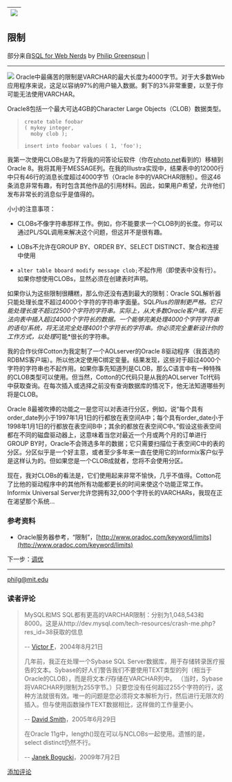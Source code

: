 | [![](../Images/0e5de52fc55e3be21b3d332ba62a9ba9.jpg)](/http://philip.greenspun.com/images/pcd0088/elvis-grave-43.tcl) |
| --- |

## 限制

部分来自[SQL for Web Nerds](index.html) by [Philip Greenspun](http://philip.greenspun.com/) |

* * *

[![](../Images/34eeda078480ce071cd178eaabee69d2.jpg)](/http://philip.greenspun.com/images/pcd0088/graceland-paperweight-34.tcl) Oracle中最痛苦的限制是VARCHAR的最大长度为4000字节。对于大多数Web应用程序来说，这足以容纳97%的用户输入数据。剩下的3%非常重要，以至于你可能无法使用VARCHAR。

Oracle8包括一个最大可达4GB的Character Large Objects（CLOB）数据类型。

> ```
> create table foobar 
> ( mykey integer,
>   moby clob );
> 
> insert into foobar values ( 1, 'foo');
> 
> ```

我第一次使用CLOBs是为了将我的问答论坛软件（你在[photo.net](http://www.photo.net/photo/)看到的）移植到Oracle 8。我将其用于MESSAGE列。在我的Illustra实现中，结果表中的12000行中只有46行的消息长度超过4000字节（Oracle 8中的VARCHAR限制）。但这46条消息非常有趣，有时包含其他作品的引用材料。因此，如果用户希望，允许他们发布非常长的消息似乎是值得的。

小小的注意事项：

+   CLOBs不像字符串那样工作。例如，你不能要求一个CLOB列的长度。你可以通过PL/SQL调用来解决这个问题，但这并不是很有趣。

+   LOBs不允许在GROUP BY、ORDER BY、SELECT DISTINCT、聚合和连接中使用

+   `alter table bboard modify message clob;`不起作用（即使表中没有行）。如果你想使用CLOBs，显然必须在创建表时声明。

如果你认为这些限制很糟糕，那么你还没有遇到最大的限制：Oracle SQL解析器只能处理长度不超过4000个字符的字符串字面量。SQL*Plus的限制更严格。它只能处理长度不超过2500个字符的字符串。实际上，从大多数Oracle客户端，将无法向表中插入超过4000个字符长的数据。一个能够完美处理4000个字符字符串的语句/系统，将无法完全处理4001个字符长的字符串。你必须完全重新设计你的工作方式，以处理*可能*很长的字符串。

我的合作伙伴Cotton为我定制了一个AOLserver的Oracle 8驱动程序（我首选的RDBMS客户端）。所以他决定使用C绑定变量。结果发现，这些对于超过4000个字符的字符串也不起作用。如果你事先知道列是CLOB，那么C语言中有一种特殊的CLOB类型可以使用。但当然，Cotton的C代码只是从我的AOLserver Tcl代码中获取查询。在每次插入或选择之前没有查询数据库的情况下，他无法知道哪些列将是CLOB。

Oracle 8最被吹捧的功能之一是您可以对表进行分区，例如，说“每个具有order_date列小于1997年1月1日的行都放在表空间A中；每个具有order_date小于1998年1月1日的行都放在表空间B中；其余的都放在表空间C中。”假设这些表空间都在不同的磁盘驱动器上，这意味着当您对最近一个月或两个月的订单进行GROUP BY时，Oracle不会筛选多年的数据；它只需要扫描位于表空间C中的表的分区。分区似乎是一个好主意，或者至少多年来一直在使用它的Informix客户似乎是这样认为的。但如果您是一个CLOB成就者，您将不会使用分区。

现在，我对CLOBs的看法是，它们使用起来非常不愉快，几乎不值得。Cotton花了比他的驱动程序中的其他所有功能都更长的时间来使这个功能正常工作。Informix Universal Server允许您拥有32,000个字符长的VARCHARs，我现在正在渴望那个系统...

### 参考资料

+   Oracle服务器参考，“限制”，[http://www.oradoc.com/keyword/limits](http://www.oradoc.com/keyword/limits)

下一步：[调优](tuning.html)

* * *

[philg@mit.edu](http://philip.greenspun.com/)

### 读者评论

> MySQL和MS SQL都有更高的VARCHAR限制：分别为1,048,543和8000。这是从http://dev.mysql.com/tech-resources/crash-me.php?res_id=38获取的信息
> 
> -- [Victor F](/shared/community-member?user_id=261524)，2004年8月21日
> 
> 几年前，我正在处理一个Sybase SQL Server数据库，用于存储转录医疗报告的文本。Sybase的好人们警告我们不要使用TEXT类型的列（相当于Oracle的CLOB），而是将文本*行*存储在VARCHAR列中。 （当时，Sybase将VARCHAR列限制为255字节。）只要您没有任何超过255个字符的行，这种方法就很有效。唯一的问题是您必须将文本解析为行，然后进行无限次的插入。但与使用函数操作TEXT数据相比，这样做的工作量更小。
> 
> -- [David Smith](/shared/community-member?user_id=263834)，2005年6月29日
> 
> 在Oracle 11g中，length()现在可以与NCLOBs一起使用。遗憾的是，select distinct仍然不行。
> 
> -- [Janek Bogucki](/shared/community-member?user_id=310375)，2009年7月2日

[添加评论](/comments/add?page_id=3512)
